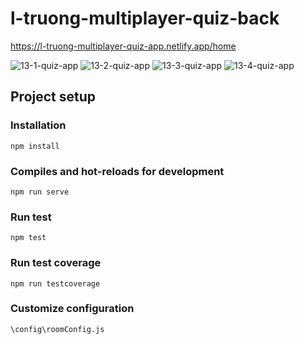 # l-truong-multiplayer-quiz-back
https://l-truong-multiplayer-quiz-app.netlify.app/home

![13-1-quiz-app](https://github.com/user-attachments/assets/9479e127-2d41-4583-9591-717d9ea379eb)
![13-2-quiz-app](https://github.com/user-attachments/assets/684f3054-f270-4d1f-b2ac-c658ba73c448)
![13-3-quiz-app](https://github.com/user-attachments/assets/8ee10560-fceb-42db-aa1f-a9a05f709fe1)
![13-4-quiz-app](https://github.com/user-attachments/assets/5a2f5c2b-0f36-4d2a-b619-a6f8deb83936)


## Project setup
### Installation
```
npm install
```

### Compiles and hot-reloads for development
```
npm run serve
```

### Run test
```
npm test
```

### Run test coverage
```
npm run testcoverage
```

### Customize configuration
```
\config\roomConfig.js
```
